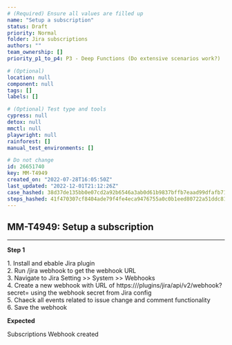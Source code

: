 ```yaml
---
# (Required) Ensure all values are filled up
name: "Setup a subscription"
status: Draft
priority: Normal
folder: Jira subscriptions
authors: ""
team_ownership: []
priority_p1_to_p4: P3 - Deep Functions (Do extensive scenarios work?)

# (Optional)
location: null
component: null
tags: []
labels: []

# (Optional) Test type and tools
cypress: null
detox: null
mmctl: null
playwright: null
rainforest: []
manual_test_environments: []

# Do not change
id: 26651740
key: MM-T4949
created_on: "2022-07-28T16:05:50Z"
last_updated: "2022-12-01T21:12:26Z"
case_hashed: 38d37de135bb0e07cd2a92b6546a3ab0d61b9837bffb7eaad99dfafb7152611e14c89ddcd2f32bb7eef99fa6baf03357
steps_hashed: 41f470307cf8404ade79f4fe4eca9476755a0c0b1eed80722a51ddc81ff0c5bf534350ffa824ca40635a0b3c0c9fdd14
---
```


<!-- (Auto-generated) Based on frontmatter's "key" and "name" -->

## MM-T4949: Setup a subscription

---

**Step 1**

1\. Install and ebable Jira plugin\
2\. Run /jira webhook to get the webhook URL\
3\. Navigate to Jira Setting >> System >> Webhooks\
4\. Create a new webhook with URL of https\:///plugins/jira/api/v2/webhook?secret= using the webhook secret from Jira config\
5\. Chaeck all events related to issue change and comment functionality\
6\. Save the webhook

**Expected**

Subscriptions Webhook created
